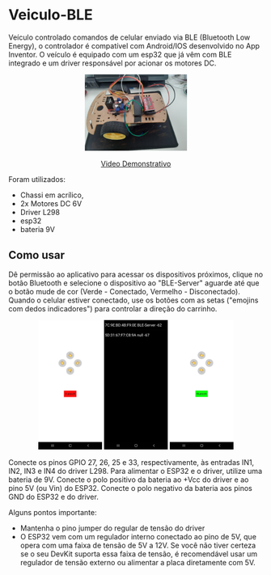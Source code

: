# Veiculo-BLE
Veículo controlado comandos de celular enviado via BLE (Bluetooth Low Energy), o controlador é compatível com Android/IOS desenvolvido no App Inventor. O veículo é equipado com um esp32 que já vêm com BLE integrado e um driver responsável por acionar os motores DC. 

<div align=center>
<img src=recursos/prototipo.jpg width=40%>

[Video Demonstrativo](https://youtube.com/shorts/sn5v5UQEMDI?feature=share)
</div>

Foram utilizados:
- Chassi em acrílico, 
- 2x Motores DC 6V
- Driver L298
- esp32
- bateria 9V

## Como usar

Dê permissão ao aplicativo para acessar os dispositivos próximos, clique no botão Bluetooth e selecione o dispositivo ao "BLE-Server" aguarde até que o botão mude de cor (Verde - Conectado, Vermelho - Disconectado). Quando o celular estiver conectado, use os botões com as setas ("emojins com dedos indicadores") para controlar a direção do carrinho.

<p align=center>
<span><img src="/recursos/tela3.jpg" width=25%></span>
<span><img src="/recursos/tela2.jpg" width=25%></span>
<span><img src="/recursos/tela1.jpg" width=25%></span>
</p>

Conecte os pinos GPIO 27, 26, 25 e 33, respectivamente, às entradas IN1, IN2, IN3 e IN4 do driver L298. Para alimentar o ESP32 e o driver, utilize uma bateria de 9V. Conecte o polo positivo da bateria ao +Vcc do driver e ao pino 5V (ou Vin) do ESP32. Conecte o polo negativo da bateria aos pinos GND do ESP32 e do driver.

Alguns pontos importante: 
* Mantenha o pino jumper do regular de tensão do driver
* O ESP32 vem com um regulador interno conectado ao pino de 5V, que opera com uma faixa de tensão de 5V a 12V. Se você não tiver certeza se o seu DevKit suporta essa faixa de tensão, é recomendável usar um regulador de tensão externo ou alimentar a placa diretamente com 5V.
